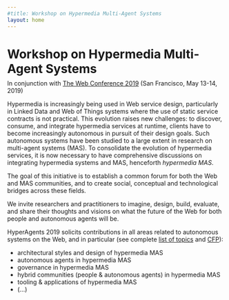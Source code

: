 ```yaml
---
#title: Workshop on Hypermedia Multi-Agent Systems
layout: home
---
```

<h1>Workshop on Hypermedia Multi-Agent Systems</h1>

<div style="margin-top: -10px;">
	<p>In conjunction with <a href="https://www2019.thewebconf.org/">The Web Conference 2019</a> (San Francisco, May 13-14, 2019)</p>
</div>

Hypermedia is increasingly being used in Web service design, particularly in Linked Data and Web of Things systems where the use of static service contracts is not practical. This evolution raises new challenges: to discover, consume, and integrate hypermedia services at runtime, clients have to become increasingly autonomous in pursuit of their design goals. Such autonomous systems have been studied to a large extent in research on multi-agent systems (MAS). To consolidate the evolution of hypermedia services, it is now necessary to have comprehensive discussions on integrating hypermedia systems and MAS, henceforth *hypermedia MAS*.

The goal of this initiative is to establish a common forum for both the Web and MAS communities, and to create social, conceptual and technological bridges across these fields.

We invite researchers and practitioners to imagine, design, build, evaluate, and share their thoughts and visions on what the future of the Web for both people and autonomous agents will be.

HyperAgents 2019 solicits contributions in all areas related to autonomous systems on the Web, and in particular (see complete [list of topics](topics/) and [CFP](HyperAgents2019_CFP.txt)):
* architectural styles and design of hypermedia MAS
* autonomous agents in hypermedia MAS
* governance in hypermedia MAS
* hybrid communities (people &amp; autonomous agents) in hypermedia MAS
* tooling &amp; applications of hypermedia MAS
* (...)